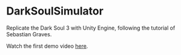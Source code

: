 # DarkSoulSimulator
Replicate the Dark Soul 3 with Unity Engine, following the tutorial of Sebastian Graves.

Watch the first demo video <a href="https://www.bilibili.com/video/BV1YG411p7fd" target= "_blank">here</a>.
